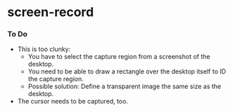 # screen-record

### To Do
- This is too clunky:
  - You have to select the capture region from a screenshot of the desktop.
  - You need to be able to draw a rectangle over the desktop itself to ID the capture region.
  - Possible solution: Define a transparent image the same size as the desktop.
- The cursor needs to be captured, too.
